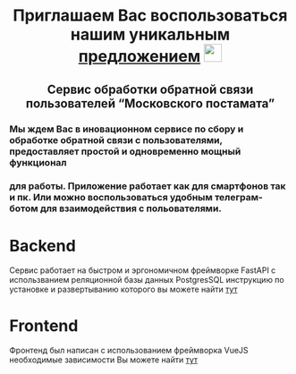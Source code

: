 <h1 align="center">Приглашаем Вас воспользоваться нашим уникальным <a href="http://178.170.196.251:8080/#/" target="_blank">предложением</a> 
<img src="https://github.com/blackcater/blackcater/raw/main/images/Hi.gif" height="32"/></h1>


<h2 align="center">Сервис обработки обратной связи пользователей 
“Московского постамата”</h2>

### Мы ждем Вас в иновационном сервисе по сбору и обработке обратной связи с пользователями, предоставляет простой и одновременно мощный функционал 
### для работы. Приложение работает как для смартфонов так и пк. Или можно воспользоваться удобным телеграм-ботом для взаимодействия с польователями.


# Backend 
Сервис работает на быстром и эргономичном фреймворке FastAPI с использванием реляционной базы данных PostgresSQL
инструкцию по установке и развертыванию которого вы можете найти [тут](https://github.com/)


# Frontend
Фронтенд был написан с использованием фреймворка VueJS необходимые зависимости Вы можете найти [тут](https://github.com/K-Team-Coders/Collaboration/blob/main/frontend/README.md)
